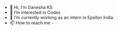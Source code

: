 - 👋 Hi, I’m Ganesha KS
- 👀 I’m interested in Codes
- 🌱 I’m currently working as an intern in Epsilon India
- 📫 How to reach me - 

<!---
GaneshaKS99/GaneshaKS99 is a ✨ special ✨ repository because its `README.md` (this file) appears on your GitHub profile.
You can click the Preview link to take a look at your changes.
--->
